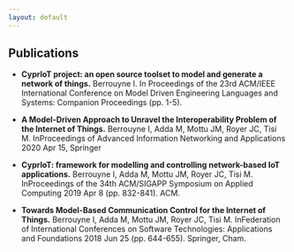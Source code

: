 ```yaml
---
layout: default
---
```


## Publications

* **CyprIoT project: an open source toolset to model and generate a network of things.**
Berrouyne I.
In Proceedings of the 23rd ACM/IEEE International Conference on Model Driven Engineering Languages and Systems: Companion Proceedings (pp. 1-5).

* **A Model-Driven Approach to Unravel the Interoperability Problem of the Internet of Things.**
Berrouyne I, Adda M, Mottu JM, Royer JC, Tisi M.
InProceedings of Advanced Information Networking and Applications 2020 Apr 15, Springer

* **CyprIoT: framework for modelling and controlling network-based IoT applications.**
Berrouyne I, Adda M, Mottu JM, Royer JC, Tisi M. 
InProceedings of the 34th ACM/SIGAPP Symposium on Applied Computing 2019 Apr 8 (pp. 832-841). ACM.

* **Towards Model-Based Communication Control for the Internet of Things.**
Berrouyne I, Adda M, Mottu JM, Royer JC, Tisi M. 
InFederation of International Conferences on Software Technologies: Applications and Foundations 2018 Jun 25 (pp. 644-655). Springer, Cham.